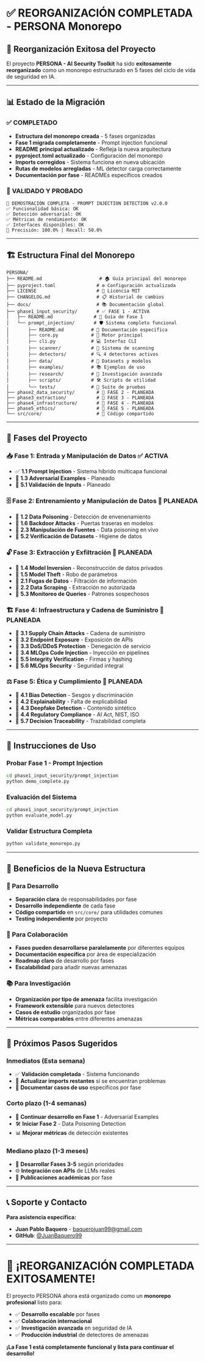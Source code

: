 # ✅ REORGANIZACIÓN COMPLETADA - PERSONA Monorepo

## 🎉 **Reorganización Exitosa del Proyecto**

El proyecto **PERSONA - AI Security Toolkit** ha sido **exitosamente reorganizado** como un monorepo estructurado en 5 fases del ciclo de vida de seguridad en IA.

---

## 📊 **Estado de la Migración**

### ✅ **COMPLETADO**
- **Estructura del monorepo creada** - 5 fases organizadas
- **Fase 1 migrada completamente** - Prompt injection funcional
- **README principal actualizado** - Refleja la nueva arquitectura
- **pyproject.toml actualizado** - Configuración del monorepo
- **Imports corregidos** - Sistema funciona en nueva ubicación
- **Rutas de modelos arregladas** - ML detector carga correctamente
- **Documentación por fase** - READMEs específicos creados

### 🧪 **VALIDADO Y PROBADO**
```
🚀 DEMOSTRACIÓN COMPLETA - PROMPT INJECTION DETECTION v2.0.0
✅ Funcionalidad básica: OK
✅ Detección adversarial: OK  
✅ Métricas de rendimiento: OK
✅ Interfaces disponibles: OK
🎯 Precisión: 100.0% | Recall: 50.0%
```

---

## 🏗️ **Estructura Final del Monorepo**

```
PERSONA/
├── README.md                     # 🏠 Guía principal del monorepo
├── pyproject.toml               # ⚙️ Configuración actualizada
├── LICENSE                      # 📄 Licencia MIT
├── CHANGELOG.md                 # 📋 Historial de cambios
├── docs/                        # 📚 Documentación global
├── phase1_input_security/       # ✅ FASE 1 - ACTIVA
│   ├── README.md               # 📖 Guía de Fase 1
│   └── prompt_injection/       # 🛡️ Sistema completo funcional
│       ├── README.md          # 📝 Documentación específica
│       ├── core.py            # 🔧 Motor principal
│       ├── cli.py             # 💻 Interfaz CLI
│       ├── scanner/           # 📡 Sistema de scanning
│       ├── detectors/         # 🔍 4 detectores activos
│       ├── data/              # 💾 Datasets y modelos
│       ├── examples/          # 📚 Ejemplos de uso
│       ├── research/          # 🔬 Investigación avanzada
│       ├── scripts/           # 🛠️ Scripts de utilidad
│       └── tests/             # 🧪 Suite de pruebas
├── phase2_data_security/        # 📝 FASE 2 - PLANEADA
├── phase3_extraction/           # 📝 FASE 3 - PLANEADA
├── phase4_infrastructure/       # 📝 FASE 4 - PLANEADA
├── phase5_ethics/               # 📝 FASE 5 - PLANEADA
└── src/core/                    # 🧱 Código compartido
```

---

## 🎯 **Fases del Proyecto**

### **📥 Fase 1: Entrada y Manipulación de Datos** ✅ **ACTIVA**
- ✅ **1.1 Prompt Injection** - Sistema híbrido multicapa funcional
- 📝 **1.3 Adversarial Examples** - Planeado
- 📝 **5.1 Validación de Inputs** - Planeado

### **🗄️ Fase 2: Entrenamiento y Manipulación de Datos** 📝 **PLANEADA**
- 📝 **1.2 Data Poisoning** - Detección de envenenamiento
- 📝 **1.6 Backdoor Attacks** - Puertas traseras en modelos
- 📝 **2.3 Manipulación de Fuentes** - Data poisoning en vivo
- 📝 **5.2 Verificación de Datasets** - Higiene de datos

### **🔓 Fase 3: Extracción y Exfiltración** 📝 **PLANEADA**
- 📝 **1.4 Model Inversion** - Reconstrucción de datos privados
- 📝 **1.5 Model Theft** - Robo de parámetros
- 📝 **2.1 Fugas de Datos** - Filtración de información
- 📝 **2.2 Data Scraping** - Extracción no autorizada
- 📝 **5.3 Monitoreo de Queries** - Patrones sospechosos

### **🏗️ Fase 4: Infraestructura y Cadena de Suministro** 📝 **PLANEADA**
- 📝 **3.1 Supply Chain Attacks** - Cadena de suministro
- 📝 **3.2 Endpoint Exposure** - Exposición de APIs
- 📝 **3.3 DoS/DDoS Protection** - Denegación de servicio
- 📝 **3.4 MLOps Code Injection** - Inyección en pipelines
- 📝 **5.5 Integrity Verification** - Firmas y hashing
- 📝 **5.6 MLOps Security** - Seguridad integral

### **⚖️ Fase 5: Ética y Cumplimiento** 📝 **PLANEADA**
- 📝 **4.1 Bias Detection** - Sesgos y discriminación
- 📝 **4.2 Explainability** - Falta de explicabilidad
- 📝 **4.3 Deepfake Detection** - Contenido sintético
- 📝 **4.4 Regulatory Compliance** - AI Act, NIST, ISO
- 📝 **5.7 Decision Traceability** - Trazabilidad completa

---

## 🚀 **Instrucciones de Uso**

### **Probar Fase 1 - Prompt Injection**
```bash
cd phase1_input_security/prompt_injection
python demo_complete.py
```

### **Evaluación del Sistema**
```bash
cd phase1_input_security/prompt_injection
python evaluate_model.py
```

### **Validar Estructura Completa**
```bash
python validate_monorepo.py
```

---

## 🔄 **Beneficios de la Nueva Estructura**

### **🎯 Para Desarrollo**
- **Separación clara** de responsabilidades por fase
- **Desarrollo independiente** de cada fase
- **Código compartido** en `src/core/` para utilidades comunes
- **Testing independiente** por proyecto

### **🤝 Para Colaboración**
- **Fases pueden desarrollarse paralelamente** por diferentes equipos
- **Documentación específica** por área de especialización
- **Roadmap claro** de desarrollo por fases
- **Escalabilidad** para añadir nuevas amenazas

### **📚 Para Investigación**
- **Organización por tipo de amenaza** facilita investigación
- **Framework extensible** para nuevos detectores
- **Casos de estudio** organizados por fase
- **Métricas comparables** entre diferentes amenazas

---

## 🎯 **Próximos Pasos Sugeridos**

### **Inmediatos (Esta semana)**
- ✅ **Validación completada** - Sistema funcionando
- 🔄 **Actualizar imports restantes** si se encuentran problemas
- 📝 **Documentar casos de uso** específicos por fase

### **Corto plazo (1-4 semanas)**
- 🚀 **Continuar desarrollo en Fase 1** - Adversarial Examples
- 🛠️ **Iniciar Fase 2** - Data Poisoning Detection
- 📊 **Mejorar métricas** de detección existentes

### **Mediano plazo (1-3 meses)**
- 🔬 **Desarrollar Fases 3-5** según prioridades
- 🌐 **Integración con APIs** de LLMs reales
- 📄 **Publicaciones académicas** por fase

---

## 📞 **Soporte y Contacto**

**Para asistencia específica:**
- **Juan Pablo Baquero** - baquerojuan99@gmail.com
- **GitHub**: [@JuanBaquero99](https://github.com/JuanBaquero99)

---

# 🎉 **¡REORGANIZACIÓN COMPLETADA EXITOSAMENTE!**

El proyecto PERSONA ahora está organizado como un **monorepo profesional** listo para:
- ✅ **Desarrollo escalable** por fases
- ✅ **Colaboración internacional** 
- ✅ **Investigación avanzada** en seguridad de IA
- ✅ **Producción industrial** de detectores de amenazas

**¡La Fase 1 está completamente funcional y lista para continuar el desarrollo!**
